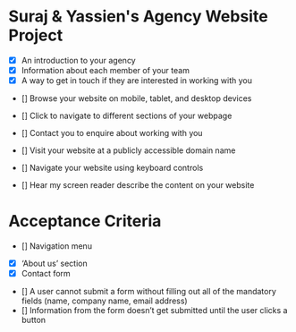 # Suraj & Yassien's Agency Website Project

* [x] An introduction to your agency
* [x] Information about each member of your team
* [x] A way to get in touch if they are interested in working with you

* [] Browse your website on mobile, tablet, and desktop devices
* [] Click to navigate to different sections of your webpage
* [] Contact you to enquire about working with you
* [] Visit your website at a publicly accessible domain name

* [] Navigate your website using keyboard controls
* [] Hear my screen reader describe the content on your website


# Acceptance Criteria 

* [] Navigation menu
* [x] ‘About us’ section
* [x] Contact form
* [] A user cannot submit a form without filling out all of the mandatory fields (name, company name, email address)
* [] Information from the form doesn’t get submitted until the user clicks a button


